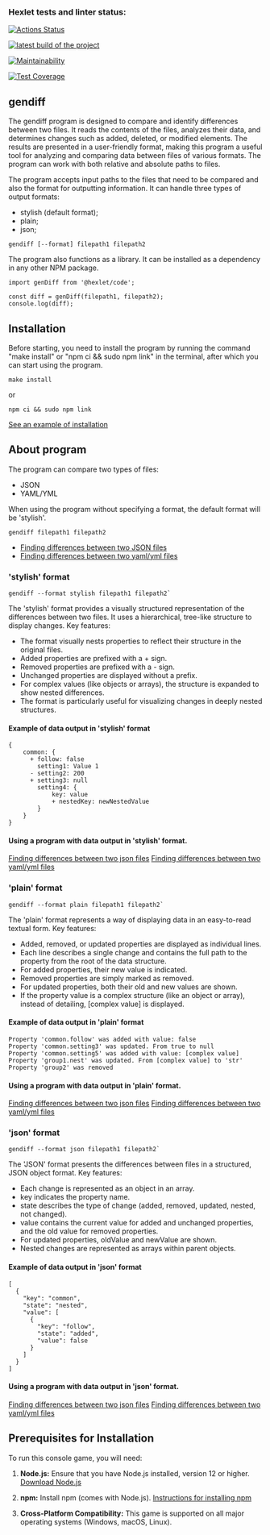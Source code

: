 ### Hexlet tests and linter status:

[![Actions Status](https://github.com/0ksanaTkachenko/frontend-project-46/actions/workflows/hexlet-check.yml/badge.svg)](https://github.com/0ksanaTkachenko/frontend-project-46/actions)

[![latest build of the project](https://github.com/0ksanaTkachenko/frontend-project-46/actions/workflows/build.yml/badge.svg)](https://github.com/0ksanaTkachenko/frontend-project-46/actions)

[![Maintainability](https://api.codeclimate.com/v1/badges/94a1b56d2f5284215651/maintainability)](https://codeclimate.com/github/0ksanaTkachenko/frontend-project-46/maintainability)

[![Test Coverage](https://api.codeclimate.com/v1/badges/94a1b56d2f5284215651/test_coverage)](https://codeclimate.com/github/0ksanaTkachenko/frontend-project-46/test_coverage)

## gendiff

The gendiff program is designed to compare and identify differences between two files. It reads the contents of the files, analyzes their data, and determines changes such as added, deleted, or modified elements. The results are presented in a user-friendly format, making this program a useful tool for analyzing and comparing data between files of various formats. The program can work with both relative and absolute paths to files.

The program accepts input paths to the files that need to be compared and also the format for outputting information. It can handle three types of output formats:

- stylish (default format);
- plain;
- json;

```console
gendiff [--format] filepath1 filepath2
```

The program also functions as a library. It can be installed as a dependency in any other NPM package.

```
import genDiff from '@hexlet/code';

const diff = genDiff(filepath1, filepath2);
console.log(diff);
```

## Installation

Before starting, you need to install the program by running the command "make install" or "npm ci && sudo npm link" in the terminal, after which you can start using the program.

```console
make install
```

or

```console
npm ci && sudo npm link
```

[See an example of installation](https://asciinema.org/a/628789)

## About program

The program can compare two types of files:

- JSON
- YAML/YML

When using the program without specifying a format, the default format will be 'stylish'.

```console
gendiff filepath1 filepath2
```

- [Finding differences between two JSON files](https://asciinema.org/a/628390)
- [Finding differences between two yaml/yml files](https://asciinema.org/a/628391)

### 'stylish' format

```console
gendiff --format stylish filepath1 filepath2`
```

The 'stylish' format provides a visually structured representation of the differences between two files. It uses a hierarchical, tree-like structure to display changes.
Key features:

- The format visually nests properties to reflect their structure in the original files.
- Added properties are prefixed with a + sign.
- Removed properties are prefixed with a - sign.
- Unchanged properties are displayed without a prefix.
- For complex values (like objects or arrays), the structure is expanded to show nested differences.
- The format is particularly useful for visualizing changes in deeply nested structures.

#### Example of data output in 'stylish' format

```console
{
    common: {
      + follow: false
        setting1: Value 1
      - setting2: 200
      + setting3: null
        setting4: {
            key: value
            + nestedKey: newNestedValue
        }
    }
}
```

#### Using a program with data output in 'stylish' format.

[Finding differences between two json files](https://asciinema.org/a/628811)
[Finding differences between two yaml/yml files](https://asciinema.org/a/628812)

### 'plain' format

```console
gendiff --format plain filepath1 filepath2`
```

The 'plain' format represents a way of displaying data in an easy-to-read textual form.
Key features:

- Added, removed, or updated properties are displayed as individual lines.
- Each line describes a single change and contains the full path to the property from the root of the data structure.
- For added properties, their new value is indicated.
- Removed properties are simply marked as removed.
- For updated properties, both their old and new values are shown.
- If the property value is a complex structure (like an object or array), instead of detailing, [complex value] is displayed.

#### Example of data output in 'plain' format

```console
Property 'common.follow' was added with value: false
Property 'common.setting3' was updated. From true to null
Property 'common.setting5' was added with value: [complex value]
Property 'group1.nest' was updated. From [complex value] to 'str'
Property 'group2' was removed
```

#### Using a program with data output in 'plain' format.

[Finding differences between two json files](https://asciinema.org/a/628608)
[Finding differences between two yaml/yml files](https://asciinema.org/a/628606)

### 'json' format

```console
gendiff --format json filepath1 filepath2`
```

The 'JSON' format presents the differences between files in a structured, JSON object format. Key features:

- Each change is represented as an object in an array.
- key indicates the property name.
- state describes the type of change (added, removed, updated, nested, not changed).
- value contains the current value for added and unchanged properties, and the old value for removed properties.
- For updated properties, oldValue and newValue are shown.
- Nested changes are represented as arrays within parent objects.

#### Example of data output in 'json' format

```console
[
  {
    "key": "common",
    "state": "nested",
    "value": [
      {
        "key": "follow",
        "state": "added",
        "value": false
      }
    ]
  }
]
```

#### Using a program with data output in 'json' format.

[Finding differences between two json files](https://asciinema.org/a/628814)
[Finding differences between two yaml/yml files](https://asciinema.org/a/628813)

## Prerequisites for Installation

To run this console game, you will need:

1. **Node.js:** Ensure that you have Node.js installed, version 12 or higher. [Download Node.js](https://nodejs.org/)

2. **npm:** Install npm (comes with Node.js). [Instructions for installing npm](https://docs.npmjs.com/downloading-and-installing-node-js-and-npm)

3. **Cross-Platform Compatibility:** This game is supported on all major operating systems (Windows, macOS, Linux).
